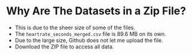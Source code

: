 # Why Are The Datasets in a Zip File?

* This is due to the sheer size of some of the files.
* The `heartrate_seconds_merged.csv` file is 89.6 MB on its own.
* Due to the large size, Github does not let me upload the file. 
* Download the ZIP file to access all data.

